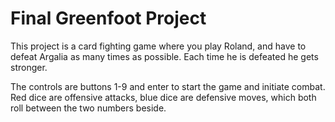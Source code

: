 # Final Greenfoot Project

This project is a card fighting game where you play Roland, and have to defeat Argalia as many times as possible. Each time he is defeated he gets stronger.

The controls are buttons 1-9 and enter to start the game and initiate combat. Red dice are offensive attacks, blue dice are defensive moves, which both roll between the two numbers beside.